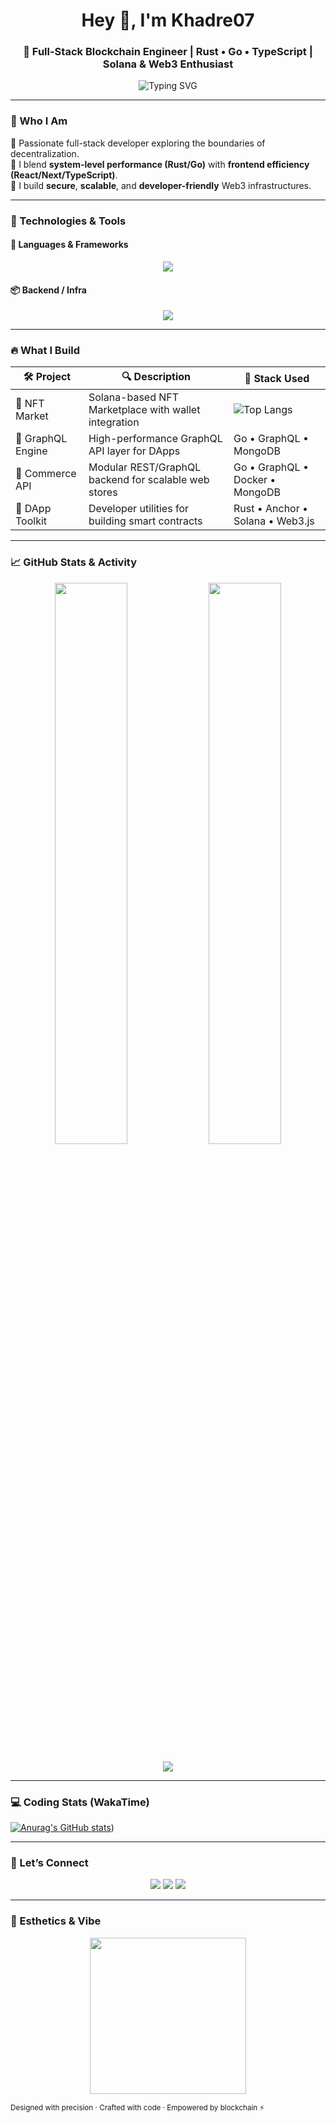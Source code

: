 <h1 align="center">Hey 👋, I'm Khadre07</h1>
<h3 align="center">🚀 Full-Stack Blockchain Engineer | Rust • Go • TypeScript | Solana & Web3 Enthusiast</h3>

<p align="center">
  <img src="https://readme-typing-svg.demolab.com?font=Fira+Code&duration=3000&pause=1000&center=true&vCenter=true&multiline=true&width=550&height=60&lines=Building+Web3+apps+with+Rust%2C+Go%2C+TypeScript;Solana+Smart+Contract+Developer+%7C+DApp;GraphQL+API+Designer+%7C+Backend+Architect" alt="Typing SVG" />
</p>

---

### 🧠 Who I Am

🔹 Passionate full-stack developer exploring the boundaries of decentralization.  
🔹 I blend **system-level performance (Rust/Go)** with **frontend efficiency (React/Next/TypeScript)**.  
🔹 I build **secure**, **scalable**, and **developer-friendly** Web3 infrastructures.  

---

### 🔧 Technologies & Tools

#### 🚀 Languages & Frameworks

<p align="center">
  <img src="https://skillicons.dev/icons?i=rust,go,ts,js,nextjs,react,solidity,graphql" />
</p>

#### 📦 Backend / Infra

<p align="center">
  <img src="https://skillicons.dev/icons?i=mongodb,postgres,docker,redis,linux,git,postman" />
</p>

---

### 🔥 What I Build

| 🛠️ Project       | 🔍 Description                                                | 🧰 Stack Used                          |
|------------------|---------------------------------------------------------------|----------------------------------------|
| 🎨 NFT Market    | Solana-based NFT Marketplace with wallet integration          | ![Top Langs](https://github-readme-stats.vercel.app/api/top-langs/?username=khadre07&hide_progress=true)
| 📡 GraphQL Engine| High-performance GraphQL API layer for DApps                  | Go • GraphQL • MongoDB                 |
| 🛒 Commerce API  | Modular REST/GraphQL backend for scalable web stores          | Go • GraphQL • Docker • MongoDB        |
| 🧰 DApp Toolkit  | Developer utilities for building smart contracts              | Rust • Anchor • Solana • Web3.js       |

---

### 📈 GitHub Stats & Activity

<p align="center">
  <img src="https://github-readme-stats.vercel.app/api?username=khadre07&show_icons=true&theme=tokyonight&hide_border=true" width="48%" />
  <img src="https://github-readme-streak-stats.herokuapp.com/?user=khadre07&theme=tokyonight&hide_border=true" width="48%" />
</p>

<p align="center">
  <img src="https://github-readme-activity-graph.cyclic.app/graph?username=khadre07&theme=react-dark&area=true&hide_border=true" />
</p>

---

### 💻 Coding Stats (WakaTime)

[![Anurag's GitHub stats](https://github-readme-stats.vercel.app/api?username=khadre07)](https://github.com/anuraghazra/github-readme-stats))

---

### 🤝 Let’s Connect

<p align="center">
  <a href="mailto:sakwade1927@gmail.com"><img src="https://img.shields.io/badge/email-D14836?style=for-the-badge&logo=gmail&logoColor=white"/></a>
  <a href="https://github.com/sakwade1927"><img src="https://img.shields.io/badge/GitHub-100000?style=for-the-badge&logo=github&logoColor=white"/></a>
  <a href="https://www.linkedin.com/in/sakwade1927"><img src="https://img.shields.io/badge/LinkedIn-blue?style=for-the-badge&logo=linkedin&logoColor=white"/></a>
</p>

---

### 🎨 Esthetics & Vibe

<p align="center">
  <img src="https://media4.giphy.com/media/v1.Y2lkPTc5MGI3NjExaTRpNXRkazB2ZWU1a3ZtcDg2aG1nbzg3cmdqeDVzaGh3ZTIyaHdsaiZlcD12MV9pbnRlcm5hbF9naWZfYnlfaWQmY3Q9Zw/bGgsc5mWoryfgKBx1u/giphy.gif" width="250" />
</p>

<sub align="center">Designed with precision · Crafted with code · Empowered by blockchain ⚡</sub>
